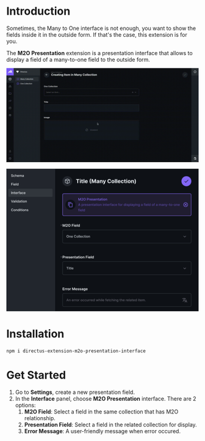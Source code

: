 # Introduction

Sometimes, the Many to One interface is not enough, you want to show the fields inside it in the outside form. If that's the case, this extension is for you.

The **M2O Presentation** extension is a presentation interface that allows to display a field of a many-to-one field to the outside form.

![](./screenshots/demo.gif)

![](./screenshots/screenshot.png)

# Installation
```
npm i directus-extension-m2o-presentation-interface
```

# Get Started
1. Go to **Settings**, create a new presentation field.
2. In the **Interface** panel, choose **M2O Presentation** interface. There are 2 options:
    1. **M2O Field**: Select a field in the same collection that has M2O relationship.
    2. **Presentation Field**: Select a field in the related collection for display.
    3. **Error Message**: A user-friendly message when error occured.
